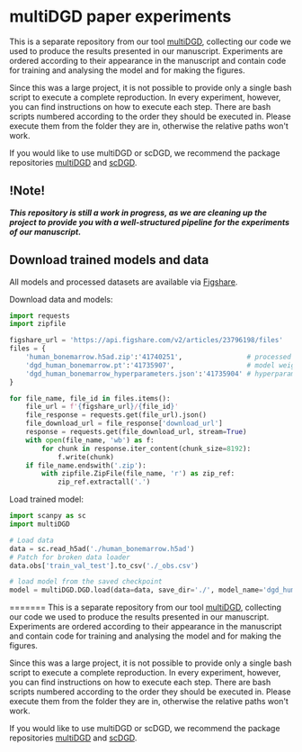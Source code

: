 # multiDGD paper experiments

This is a separate repository from our tool [multiDGD](https://github.com/Center-for-Health-Data-Science/multiDGD), collecting our code we used to produce the results presented in our manuscript. Experiments are ordered according to their appearance in the manuscript and contain code for training and analysing the model and for making the figures.

Since this was a large project, it is not possible to provide only a single bash script to execute a complete reproduction. In every experiment, however, you can find instructions on how to execute each step. There are bash scripts numbered according to the order they should be executed in. Please execute them from the folder they are in, otherwise the relative paths won't work.

If you would like to use multiDGD or scDGD, we recommend the package repositories [multiDGD](https://github.com/Center-for-Health-Data-Science/multiDGD) and [scDGD](https://github.com/Center-for-Health-Data-Science/scDGD).

## !Note!

***This repository is still a work in progress, as we are cleaning up the project to provide you with a well-structured pipeline for the experiments of our manuscript.***

## Download trained models and data 

All models and processed datasets are available via [Figshare](https://figshare.com/articles/dataset/multiDGD_-_processed_data_and_models/23796198).

Download data and models:
```python
import requests
import zipfile

figshare_url = 'https://api.figshare.com/v2/articles/23796198/files'
files = {
    'human_bonemarrow.h5ad.zip':'41740251',                # processed data 
    'dgd_human_bonemarrow.pt':'41735907',                  # model weights
    'dgd_human_bonemarrow_hyperparameters.json':'41735904' # hyperparameters
}

for file_name, file_id in files.items():
    file_url = f'{figshare_url}/{file_id}'
    file_response = requests.get(file_url).json()
    file_download_url = file_response['download_url']
    response = requests.get(file_download_url, stream=True)
    with open(file_name, 'wb') as f:
        for chunk in response.iter_content(chunk_size=8192):
            f.write(chunk)
    if file_name.endswith('.zip'):     
        with zipfile.ZipFile(file_name, 'r') as zip_ref:
            zip_ref.extractall('.')            
```

Load trained model:
```python
import scanpy as sc
import multiDGD

# Load data
data = sc.read_h5ad('./human_bonemarrow.h5ad')
# Patch for broken data loader
data.obs['train_val_test'].to_csv('./_obs.csv')

# load model from the saved checkpoint
model = multiDGD.DGD.load(data=data, save_dir='./', model_name='dgd_human_bonemarrow')
```
=======
This is a separate repository from our tool [multiDGD](https://github.com/Center-for-Health-Data-Science/multiDGD), collecting our code we used to produce the results presented in our manuscript. Experiments are ordered according to their appearance in the manuscript and contain code for training and analysing the model and for making the figures.

Since this was a large project, it is not possible to provide only a single bash script to execute a complete reproduction. In every experiment, however, you can find instructions on how to execute each step. There are bash scripts numbered according to the order they should be executed in. Please execute them from the folder they are in, otherwise the relative paths won't work.

If you would like to use multiDGD or scDGD, we recommend the package repositories [multiDGD](https://github.com/Center-for-Health-Data-Science/multiDGD) and [scDGD](https://github.com/Center-for-Health-Data-Science/scDGD).
